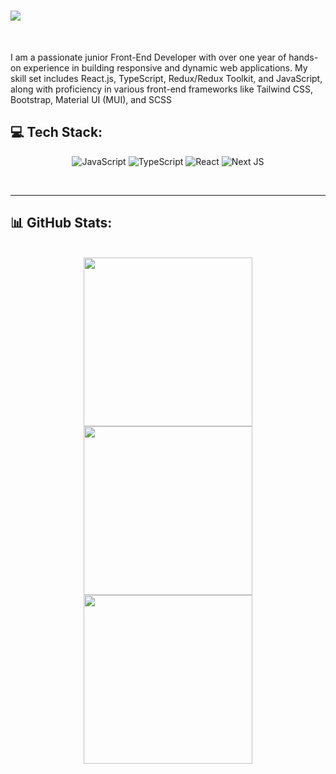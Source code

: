 

<h1 align="left">
    <img src="https://readme-typing-svg.herokuapp.com/?font=Righteous&size=35&center=false&color=3670a0&vCenter=true&width=500&height=70&duration=3000&lines=Hi+There!+👋;+I'm+Tarannomm+Aazimii!;" />
</h1>

<br/>

<div align="left">
 
I am a passionate junior Front-End Developer with over one year
of hands-on experience in building responsive and dynamic web
applications. My skill set includes React.js, TypeScript,
Redux/Redux Toolkit, and JavaScript, along with proficiency in
various front-end frameworks like Tailwind CSS, Bootstrap, Material
UI (MUI), and SCSS
 </div>


<h2 align="left">💻 Tech Stack:</h2>

<div align="center">

![JavaScript](https://img.shields.io/badge/javascript-%23323330.svg?style=for-the-badge&logo=javascript&logoColor=%23F7DF1E)
![TypeScript](https://img.shields.io/badge/typescript-%23007ACC.svg?style=for-the-badge&logo=typescript&logoColor=white)
![React](https://img.shields.io/badge/react-%2320232a.svg?style=for-the-badge&logo=react&logoColor=%2361DAFB)
![Next JS](https://img.shields.io/badge/Next-black?style=for-the-badge&logo=next.js&logoColor=white)

</div>

<br/>
<hr/>

<h2 align="left"> 📊 GitHub Stats: </h2>
<br>
<div align=center>
  <img width="270px" src="https://github-readme-stats.anuraghazra1.vercel.app/api/top-langs/?username=tarannomm&layout=compact&theme=onedark" />
  <img width="270px" src="https://github-readme-stats.vercel.app/api?username=tarannomm&show_icons=true&theme=onedark">
  <img width="270px" src="https://github-readme-activity-graph.vercel.app/graph?username=tarannomm&theme=github">
</div>



  
